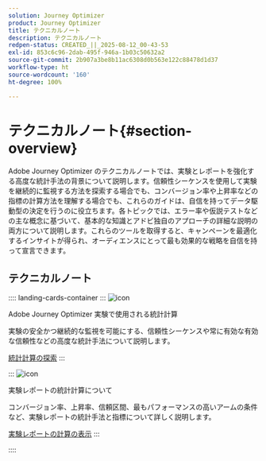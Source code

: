 ```yaml
---
solution: Journey Optimizer
product: Journey Optimizer
title: テクニカルノート
description: テクニカルノート
redpen-status: CREATED_||_2025-08-12_00-43-53
exl-id: 853c6c96-2dab-495f-946a-1b03c50632a2
source-git-commit: 2b907a3be8b11ac6308d0b563e122c88478d1d37
workflow-type: ht
source-wordcount: '160'
ht-degree: 100%

---
```


# テクニカルノート{#section-overview}

Adobe Journey Optimizer のテクニカルノートでは、実験とレポートを強化する高度な統計手法の背景について説明します。信頼性シーケンスを使用して実験を継続的に監視する方法を探索する場合でも、コンバージョン率や上昇率などの指標の計算方法を理解する場合でも、これらのガイドは、自信を持ってデータ駆動型の決定を行うのに役立ちます。各トピックでは、エラー率や仮説テストなどの主な概念に基づいて、基本的な知識とアドビ独自のアプローチの詳細な説明の両方について説明します。これらのツールを取得すると、キャンペーンを最適化するインサイトが得られ、オーディエンスにとって最も効果的な戦略を自信を持って宣言できます。

## テクニカルノート

:::: landing-cards-container
:::
![icon](https://cdn.experienceleague.adobe.com/icons/book.svg?lang=ja)

Adobe Journey Optimizer 実験で使用される統計計算

実験の安全かつ継続的な監視を可能にする、信頼性シーケンスや常に有効な有効な信頼性などの高度な統計手法について説明します。

[統計計算の探索](../using/content-management/experiment-calculations.md)
:::

:::
![icon](https://cdn.experienceleague.adobe.com/icons/chart-line.svg?lang=ja)

実験レポートの統計計算について

コンバージョン率、上昇率、信頼区間、最もパフォーマンスの高いアームの条件など、実験レポートの統計手法と指標について詳しく説明します。

[実験レポートの計算の表示](../using/content-management/experiment-report-calculations.md)
:::

::::
